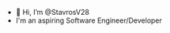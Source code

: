 - 👋 Hi, I’m @StavrosV28
- I'm an aspiring Software Engineer/Developer


<!---
StavrosV28/StavrosV28 is a ✨ special ✨ repository because its `README.md` (this file) appears on your GitHub profile.
You can click the Preview link to take a look at your changes.
--->
